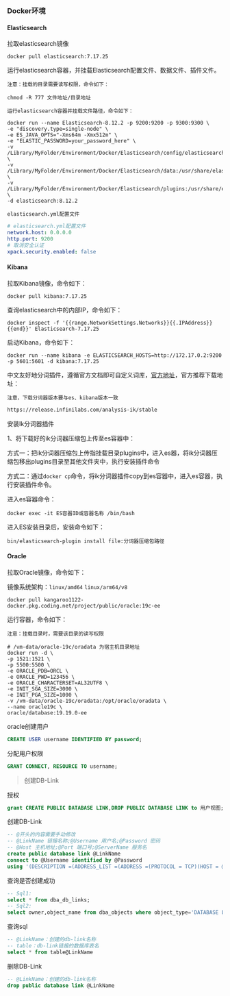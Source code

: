 ### Docker环境

#### Elasticsearch

拉取elasticsearch镜像

```shell
docker pull elasticsearch:7.17.25
```

运行elasticsearch容器，并挂载Elasticsearch配置文件、数据文件、插件文件。

`注意：挂载的目录需要读写权限，命令如下：`

```shell
chmod -R 777 文件地址/目录地址
```

`运行elasticsearch容器并挂载文件路径，命令如下：`

```shell
docker run --name Elasticsearch-8.12.2 -p 9200:9200 -p 9300:9300 \
-e "discovery.type=single-node" \
-e ES_JAVA_OPTS="-Xms64m -Xmx512m" \
-e "ELASTIC_PASSWORD=your_password_here" \
-v /Library/MyFolder/Environment/Docker/Elasticsearch/config/elasticsearch.yml:/usr/share/elasticsearch/config/elasticsearch.yml \
-v /Library/MyFolder/Environment/Docker/Elasticsearch/data:/usr/share/elasticsearch/data \
-v /Library/MyFolder/Environment/Docker/Elasticsearch/plugins:/usr/share/elasticsearch/plugins \
-d elasticsearch:8.12.2
```

`elasticsearch.yml配置文件`

```yaml
# elasticsearch.yml配置文件
network.host: 0.0.0.0
http.port: 9200
# 取消安全认证
xpack.security.enabled: false
```

#### Kibana

拉取Kibana镜像，命令如下：

```shell
docker pull kibana:7.17.25
```

查询elasticsearch中的内部IP，命令如下：

```shell
docker inspect -f '{{range.NetworkSettings.Networks}}{{.IPAddress}}{{end}}' Elasticsearch-7.17.25
```

启动Kibana，命令如下：

```shell
docker run --name kibana -e ELASTICSEARCH_HOSTS=http://172.17.0.2:9200 -p 5601:5601 -d kibana:7.17.25
```

中文友好地分词插件，遵循官方文档即可自定义词库，[官方地址](https://github.com/infinilabs/analysis-ik/)，官方推荐下载地址：

`注意，下载分词器版本要与es、kibana版本一致`

```markdown
https://release.infinilabs.com/analysis-ik/stable
```

安装Ik分词器插件

1、将下载好的ik分词器压缩包上传至es容器中：

方式一：把ik分词器压缩包上传指挂载目录plugins中，进入es器，将ik分词器压缩包移出plugins目录至其他文件夹中，执行安装插件命令

方式二：通过`docker cp`命令，将ik分词器插件copy到es容器中，进入es容器，执行安装插件命令。

进入es容器命令：
```shell
docker exec -it ES容器ID或容器名称 /bin/bash
```

进入ES安装目录后，安装命令如下：
```shell
bin/elasticsearch-plugin install file:分词器压缩包路径
```

#### Oracle

拉取Oracle镜像，命令如下：

镜像系统架构：``linux/amd64`` ``linux/arm64/v8``

```shell
docker pull kangaroo1122-docker.pkg.coding.net/project/public/oracle:19c-ee
```

运行容器，命令如下：

``注意：挂载目录时，需要该目录的读写权限``
```shell
# /vm-data/oracle-19c/oradata 为宿主机目录地址
docker run -d \
-p 1521:1521 \
-p 5500:5500 \
-e ORACLE_PDB=ORCL \
-e ORACLE_PWD=123456 \
-e ORACLE_CHARACTERSET=AL32UTF8 \
-e INIT_SGA_SIZE=3000 \
-e INIT_PGA_SIZE=1000 \
-v /vm-data/oracle-19c/oradata:/opt/oracle/oradata \
--name oracle19c \
oracle/database:19.19.0-ee
```

oracle创建用户
```sql
CREATE USER username IDENTIFIED BY password;
```

分配用户权限
```sql
GRANT CONNECT, RESOURCE TO username;
```

> 创建DB-Link

授权
```sql
grant CREATE PUBLIC DATABASE LINK,DROP PUBLIC DATABASE LINK to 用户视图; 
```

创建DB-Link
```sql
-- @开头的内容需要手动修改
-- @LinkName 链接名称;@Username 用户名;@Password 密码
-- @Host 主机地址;@Port 端口号;@ServerName 服务名
create public database link @LinkName
connect to @Username identified by @Password
using '(DESCRIPTION =(ADDRESS_LIST =(ADDRESS =(PROTOCOL = TCP)(HOST = @Host)(PORT = @Port)))(CONNECT_DATA =(SERVICE_NAME = @ServerName)))';
```

查询是否创建成功
```sql
-- Sql1:
select * from dba_db_links;
-- Sql2:
select owner,object_name from dba_objects where object_type='DATABASE LINK';--查询时间久
```
 
查询sql
```sql
-- @LinkName：创建的db-link名称
-- table：db-link链接的数据库表名
select * from table@LinkName
```

删除DB-Link
```sql
-- @LinkName：创建的db-link名称
drop public database link @LinkName
```